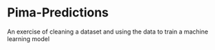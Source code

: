 # Pima-Predictions
 An exercise of cleaning a dataset and using the data to train a machine learning model
